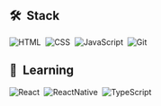 ## 🛠 &nbsp;Stack

![HTML](https://img.shields.io/badge/HTML5-E34F26?style=for-the-badge&logo=html5&logoColor=white)&nbsp;
![CSS](https://img.shields.io/badge/CSS3-1572B6?style=for-the-badge&logo=css3&logoColor=white)&nbsp;
![JavaScript](https://img.shields.io/badge/JavaScript-323330?style=for-the-badge&logo=javascript&logoColor=F7DF1E)&nbsp;
![Git](https://img.shields.io/badge/Git-E34F26?style=for-the-badge&logo=git&logoColor=white)&nbsp;

## :memo: &nbsp;Learning

![React](https://img.shields.io/badge/React-323330?style=for-the-badge&logo=react&logoColor=61DAFB)&nbsp;
![ReactNative](https://img.shields.io/badge/React_Native-323330?style=for-the-badge&logo=react&logoColor=61DAFB)&nbsp;
![TypeScript](https://img.shields.io/badge/TypeScript-007ACC?style=for-the-badge&logo=typescript&logoColor=white)&nbsp;
